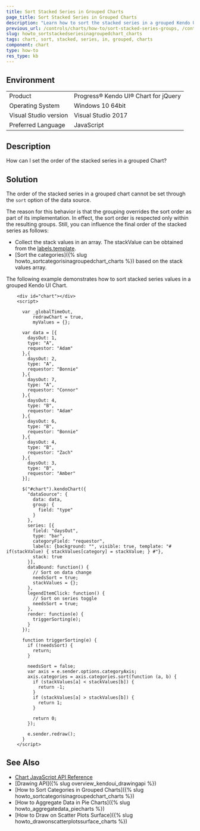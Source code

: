 ```yaml
---
title: Sort Stacked Series in Grouped Charts
page_title: Sort Stacked Series in Grouped Charts
description: "Learn how to sort the stacked series in a grouped Kendo UI Chart."
previous_url: /controls/charts/how-to/sort-stacked-series-groups, /controls/charts/how-to/sorting/sort-stacked-series-groups
slug: howto_sortstackedseriesinagroupedchart_charts
tags: chart, sort, stacked, series, in, grouped, charts
component: chart
type: how-to
res_type: kb
---
```


## Environment

<table>
 <tr>
  <td>Product</td>
  <td>Progress® Kendo UI® Chart for jQuery</td>
 </tr>
 <tr>
  <td>Operating System</td>
  <td>Windows 10 64bit</td>
 </tr>
 <tr>
  <td>Visual Studio version</td>
  <td>Visual Studio 2017</td>
 </tr>
 <tr>
  <td>Preferred Language</td>
  <td>JavaScript</td>
 </tr>
</table>

## Description

How can I set the order of the stacked series in a grouped Chart?

## Solution

The order of the stacked series in a grouped chart cannot be set through the `sort` option of the data source.

The reason for this behavior is that the grouping overrides the sort order as part of its implementation. In effect, the sort order is respected only within the resulting groups. Still, you can influence the final order of the stacked series as follows:

* Collect the stack values in an array. The stackValue can be obtained from the [labels.template](/api/javascript/dataviz/ui/chart/configuration/series.labels.template).
* [Sort the categories]({% slug howto_sortcategorisinagroupedchart_charts %}) based on the stack values array.

The following example demonstrates how to sort stacked series values in a grouped Kendo UI Chart.

```dojo
    <div id="chart"></div>
    <script>

      var _globalTimeOut,
          redrawChart = true,
          myValues = {};

      var data = [{
        daysOut: 1,
        type: "A",
        requestor: "Adam"
      },{
        daysOut: 2,
        type: "A",
        requestor: "Bonnie"
      },{
        daysOut: 7,
        type: "A",
        requestor: "Connor"
      },{
        daysOut: 4,
        type: "B",
        requestor: "Adam"
      },{
        daysOut: 6,
        type: "B",
        requestor: "Bonnie"
      },{
        daysOut: 4,
        type: "B",
        requestor: "Zach"
      },{
        daysOut: 3,
        type: "B",
        requestor: "Amber"
      }];

      $("#chart").kendoChart({
        "dataSource": {
          data: data,
          group: {
            field: "type"
          }
        },
        series: [{
          field: "daysOut",
          type: "bar",
          categoryField: "requestor",
          labels: {background: "", visible: true, template: "# if(stackValue) { stackValues[category] = stackValue; } #"},
          stack: true
        }],
        dataBound: function() {
          // Sort on data change
          needsSort = true;
          stackValues = {};
        },
        legendItemClick: function() {
          // Sort on series toggle
          needsSort = true;
        },
        render: function(e) {
          triggerSorting(e);
        }
      });

      function triggerSorting(e) {
        if (!needsSort) {
          return;
        }

        needsSort = false;
        var axis = e.sender.options.categoryAxis;
        axis.categories = axis.categories.sort(function (a, b) {
          if (stackValues[a] < stackValues[b]) {
            return -1;
          }
          if (stackValues[a] > stackValues[b]) {
            return 1;
          }

          return 0;
        });

        e.sender.redraw();
      }
    </script>
```

## See Also

* [Chart JavaScript API Reference](/api/javascript/dataviz/ui/chart)
* [Drawing API]({% slug overview_kendoui_drawingapi %})
* [How to Sort Categories in Grouped Charts]({% slug howto_sortcategorisinagroupedchart_charts %})
* [How to Aggregate Data in Pie Charts]({% slug howto_aggregatedata_piecharts %})
* [How to Draw on Scatter Plots Surface]({% slug howto_drawonscatterplotssurface_charts %})
